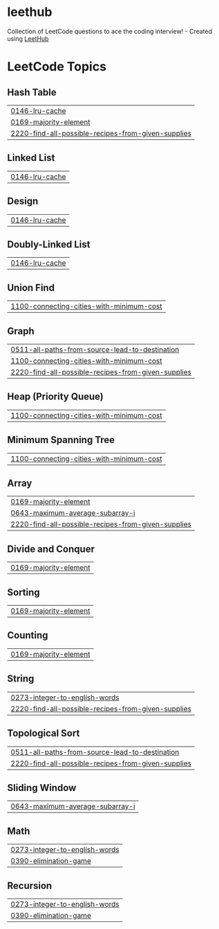 # leethub
Collection of LeetCode questions to ace the coding interview! - Created using [LeetHub](https://github.com/QasimWani/LeetHub)

<!---LeetCode Topics Start-->
# LeetCode Topics
## Hash Table
|  |
| ------- |
| [0146-lru-cache](https://github.com/wjs2063/leethub/tree/master/0146-lru-cache) |
| [0169-majority-element](https://github.com/wjs2063/leethub/tree/master/0169-majority-element) |
| [2220-find-all-possible-recipes-from-given-supplies](https://github.com/wjs2063/leethub/tree/master/2220-find-all-possible-recipes-from-given-supplies) |
## Linked List
|  |
| ------- |
| [0146-lru-cache](https://github.com/wjs2063/leethub/tree/master/0146-lru-cache) |
## Design
|  |
| ------- |
| [0146-lru-cache](https://github.com/wjs2063/leethub/tree/master/0146-lru-cache) |
## Doubly-Linked List
|  |
| ------- |
| [0146-lru-cache](https://github.com/wjs2063/leethub/tree/master/0146-lru-cache) |
## Union Find
|  |
| ------- |
| [1100-connecting-cities-with-minimum-cost](https://github.com/wjs2063/leethub/tree/master/1100-connecting-cities-with-minimum-cost) |
## Graph
|  |
| ------- |
| [0511-all-paths-from-source-lead-to-destination](https://github.com/wjs2063/leethub/tree/master/0511-all-paths-from-source-lead-to-destination) |
| [1100-connecting-cities-with-minimum-cost](https://github.com/wjs2063/leethub/tree/master/1100-connecting-cities-with-minimum-cost) |
| [2220-find-all-possible-recipes-from-given-supplies](https://github.com/wjs2063/leethub/tree/master/2220-find-all-possible-recipes-from-given-supplies) |
## Heap (Priority Queue)
|  |
| ------- |
| [1100-connecting-cities-with-minimum-cost](https://github.com/wjs2063/leethub/tree/master/1100-connecting-cities-with-minimum-cost) |
## Minimum Spanning Tree
|  |
| ------- |
| [1100-connecting-cities-with-minimum-cost](https://github.com/wjs2063/leethub/tree/master/1100-connecting-cities-with-minimum-cost) |
## Array
|  |
| ------- |
| [0169-majority-element](https://github.com/wjs2063/leethub/tree/master/0169-majority-element) |
| [0643-maximum-average-subarray-i](https://github.com/wjs2063/leethub/tree/master/0643-maximum-average-subarray-i) |
| [2220-find-all-possible-recipes-from-given-supplies](https://github.com/wjs2063/leethub/tree/master/2220-find-all-possible-recipes-from-given-supplies) |
## Divide and Conquer
|  |
| ------- |
| [0169-majority-element](https://github.com/wjs2063/leethub/tree/master/0169-majority-element) |
## Sorting
|  |
| ------- |
| [0169-majority-element](https://github.com/wjs2063/leethub/tree/master/0169-majority-element) |
## Counting
|  |
| ------- |
| [0169-majority-element](https://github.com/wjs2063/leethub/tree/master/0169-majority-element) |
## String
|  |
| ------- |
| [0273-integer-to-english-words](https://github.com/wjs2063/leethub/tree/master/0273-integer-to-english-words) |
| [2220-find-all-possible-recipes-from-given-supplies](https://github.com/wjs2063/leethub/tree/master/2220-find-all-possible-recipes-from-given-supplies) |
## Topological Sort
|  |
| ------- |
| [0511-all-paths-from-source-lead-to-destination](https://github.com/wjs2063/leethub/tree/master/0511-all-paths-from-source-lead-to-destination) |
| [2220-find-all-possible-recipes-from-given-supplies](https://github.com/wjs2063/leethub/tree/master/2220-find-all-possible-recipes-from-given-supplies) |
## Sliding Window
|  |
| ------- |
| [0643-maximum-average-subarray-i](https://github.com/wjs2063/leethub/tree/master/0643-maximum-average-subarray-i) |
## Math
|  |
| ------- |
| [0273-integer-to-english-words](https://github.com/wjs2063/leethub/tree/master/0273-integer-to-english-words) |
| [0390-elimination-game](https://github.com/wjs2063/leethub/tree/master/0390-elimination-game) |
## Recursion
|  |
| ------- |
| [0273-integer-to-english-words](https://github.com/wjs2063/leethub/tree/master/0273-integer-to-english-words) |
| [0390-elimination-game](https://github.com/wjs2063/leethub/tree/master/0390-elimination-game) |
<!---LeetCode Topics End-->